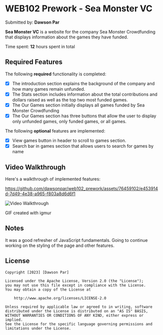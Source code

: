 # WEB102 Prework - Sea Monster VC

Submitted by: **Dawson Par**

**Sea Monster VC** is a website for the company Sea Monster Crowdfunding that displays information about the games they have funded.

Time spent: **12** hours spent in total

## Required Features

The following **required** functionality is completed:

- [x] The introduction section explains the background of the company and how many games remain unfunded.
- [x] The Stats section includes information about the total contributions and dollars raised as well as the top two most funded games.
- [x] The Our Games section initially displays all games funded by Sea Monster Crowdfunding
- [x] The Our Games section has three buttons that allow the user to display only unfunded games, only funded games, or all games.

The following **optional** features are implemented:

- [x] View games button in header to scroll to games section.
- [x] Search bar in games section that allows users to search for games by name

## Video Walkthrough

Here's a walkthrough of implemented features:


https://github.com/dawsonpar/web102_prework/assets/76459102/e453914d-7d49-4e38-a965-f803a8d6d6f1


<img src='https://imgur.com/a/S8KGtQZ' title='Video Walkthrough' width='' alt='Video Walkthrough' />

<!-- Replace this with whatever GIF tool you used! -->

GIF created with igmur

## Notes

It was a good refresher of JavaScript fundamentals. Going to continue working on the styling of the page and other features.

## License

    Copyright [2023] [Dawson Par]

    Licensed under the Apache License, Version 2.0 (the "License");
    you may not use this file except in compliance with the License.
    You may obtain a copy of the License at

        http://www.apache.org/licenses/LICENSE-2.0

    Unless required by applicable law or agreed to in writing, software
    distributed under the License is distributed on an "AS IS" BASIS,
    WITHOUT WARRANTIES OR CONDITIONS OF ANY KIND, either express or implied.
    See the License for the specific language governing permissions and
    limitations under the License.
